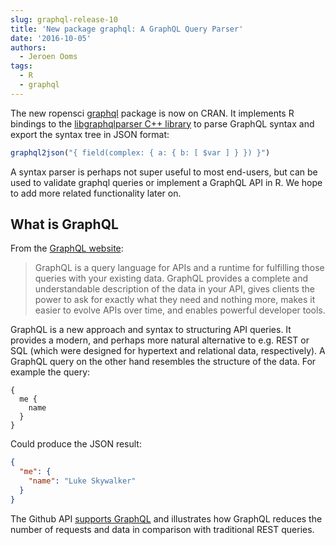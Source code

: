 ```yaml
---
slug: graphql-release-10
title: 'New package graphql: A GraphQL Query Parser'
date: '2016-10-05'
authors:
  - Jeroen Ooms
tags:
  - R
  - graphql
---
```


The new ropensci [graphql](https://cran.r-project.org/web/packages/graphql/) package is now on CRAN. It implements R bindings to the [libgraphqlparser C++ library](https://github.com/graphql/libgraphqlparser) to parse GraphQL syntax and export the syntax tree in JSON format:

```r
graphql2json("{ field(complex: { a: { b: [ $var ] } }) }")
```

A syntax parser is perhaps not super useful to most end-users, but can be used to validate graphql queries or implement a GraphQL API in R. We hope to add more related functionality later on.

## What is GraphQL

From the [GraphQL website](https://graphql.org):

> GraphQL is a query language for APIs and a runtime for fulfilling those queries with your existing data. GraphQL provides a complete and understandable description of the data in your API, gives clients the power to ask for exactly what they need and nothing more, makes it easier to evolve APIs over time, and enables powerful developer tools.

GraphQL is a new approach and syntax to structuring API queries. It provides a modern, and perhaps more natural alternative to e.g. REST or SQL (which were designed for hypertext and relational data, respectively). A GraphQL query on the other hand resembles the structure of the data. For example the query:


```
{
  me {
    name
  }
}
```

Could produce the JSON result:

```json
{
  "me": {
    "name": "Luke Skywalker"
  }
}
```

The Github API [supports GraphQL](https://developer.github.com/v4//) and illustrates how GraphQL reduces the number of requests and data in comparison with traditional REST queries.

